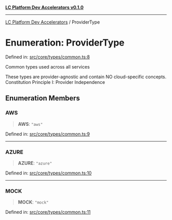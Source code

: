 [**LC Platform Dev Accelerators v0.1.0**](../README.md)

***

[LC Platform Dev Accelerators](../globals.md) / ProviderType

# Enumeration: ProviderType

Defined in: [src/core/types/common.ts:8](https://github.com/stainedhead/lc-platform-dev-accelerators/blob/12c3626979e745866113de19cb4bb33222f28139/src/core/types/common.ts#L8)

Common types used across all services

These types are provider-agnostic and contain NO cloud-specific concepts.
Constitution Principle I: Provider Independence

## Enumeration Members

### AWS

> **AWS**: `"aws"`

Defined in: [src/core/types/common.ts:9](https://github.com/stainedhead/lc-platform-dev-accelerators/blob/12c3626979e745866113de19cb4bb33222f28139/src/core/types/common.ts#L9)

***

### AZURE

> **AZURE**: `"azure"`

Defined in: [src/core/types/common.ts:10](https://github.com/stainedhead/lc-platform-dev-accelerators/blob/12c3626979e745866113de19cb4bb33222f28139/src/core/types/common.ts#L10)

***

### MOCK

> **MOCK**: `"mock"`

Defined in: [src/core/types/common.ts:11](https://github.com/stainedhead/lc-platform-dev-accelerators/blob/12c3626979e745866113de19cb4bb33222f28139/src/core/types/common.ts#L11)
